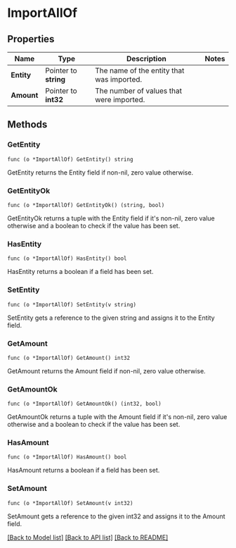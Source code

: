 # ImportAllOf

## Properties

Name | Type | Description | Notes
------------ | ------------- | ------------- | -------------
**Entity** | Pointer to **string** | The name of the entity that was imported.  | 
**Amount** | Pointer to **int32** | The number of values that were imported. | 

## Methods

### GetEntity

`func (o *ImportAllOf) GetEntity() string`

GetEntity returns the Entity field if non-nil, zero value otherwise.

### GetEntityOk

`func (o *ImportAllOf) GetEntityOk() (string, bool)`

GetEntityOk returns a tuple with the Entity field if it's non-nil, zero value otherwise
and a boolean to check if the value has been set.

### HasEntity

`func (o *ImportAllOf) HasEntity() bool`

HasEntity returns a boolean if a field has been set.

### SetEntity

`func (o *ImportAllOf) SetEntity(v string)`

SetEntity gets a reference to the given string and assigns it to the Entity field.

### GetAmount

`func (o *ImportAllOf) GetAmount() int32`

GetAmount returns the Amount field if non-nil, zero value otherwise.

### GetAmountOk

`func (o *ImportAllOf) GetAmountOk() (int32, bool)`

GetAmountOk returns a tuple with the Amount field if it's non-nil, zero value otherwise
and a boolean to check if the value has been set.

### HasAmount

`func (o *ImportAllOf) HasAmount() bool`

HasAmount returns a boolean if a field has been set.

### SetAmount

`func (o *ImportAllOf) SetAmount(v int32)`

SetAmount gets a reference to the given int32 and assigns it to the Amount field.


[[Back to Model list]](../README.md#documentation-for-models) [[Back to API list]](../README.md#documentation-for-api-endpoints) [[Back to README]](../README.md)


